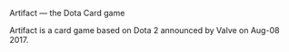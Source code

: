 Artifact — the Dota Card game

Artifact is a card game based on Dota 2 announced by Valve on Aug-08 2017.
